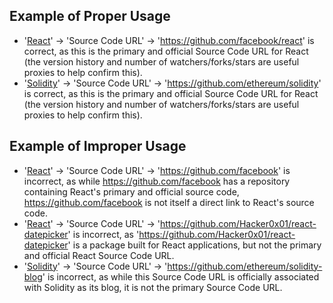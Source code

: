 ## Example of Proper Usage
* '[React](https://golden.com/wiki/React-DYD3ZA)' -> 'Source Code URL' -> 'https://github.com/facebook/react' is correct, as this is the primary and official Source Code URL for React (the version history and number of watchers/forks/stars are useful proxies to help confirm this).
* '[Solidity](https://golden.com/wiki/Solidity-DWBADB)' -> 'Source Code URL' -> 'https://github.com/ethereum/solidity' is correct, as this is the primary and official Source Code URL for React (the version history and number of watchers/forks/stars are useful proxies to help confirm this).

## Example of Improper Usage
* '[React](https://golden.com/wiki/React-DYD3ZA)' -> 'Source Code URL' -> 'https://github.com/facebook' is incorrect, as while https://github.com/facebook has a repository containing React's primary and official source code, https://github.com/facebook is not itself a direct link to React's source code.
* '[React](https://golden.com/wiki/React-DYD3ZA)' -> 'Source Code URL' -> 'https://github.com/Hacker0x01/react-datepicker' is incorrect, as 'https://github.com/Hacker0x01/react-datepicker' is a package built for React applications, but not the primary and official React Source Code URL.
* '[Solidity](https://golden.com/wiki/Solidity-DWBADB)' -> 'Source Code URL' -> 'https://github.com/ethereum/solidity-blog' is incorrect, as while this Source Code URL is officially associated with Solidity as its blog, it is not the primary Source Code URL.
